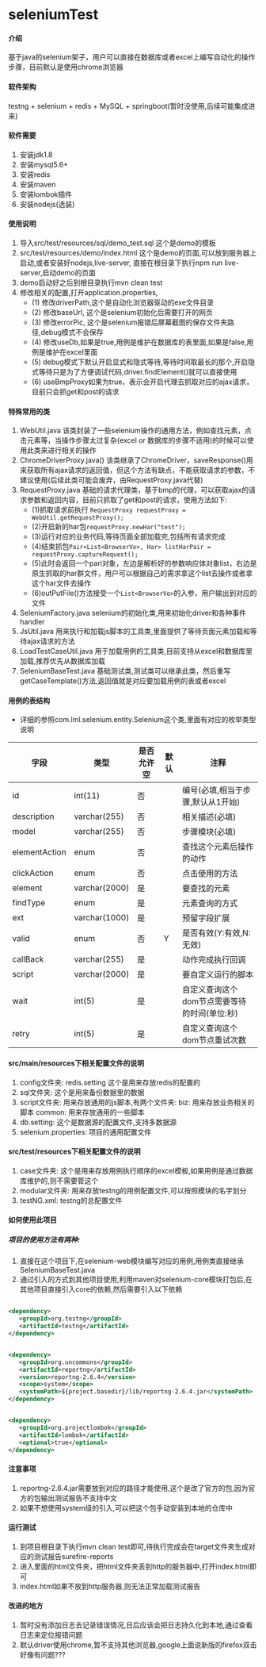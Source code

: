 # seleniumTest

#### 介绍

基于java的selenium架子，用户可以直接在数据库或者excel上编写自动化的操作步骤，目前默认是使用chrome浏览器

#### 软件架构

testng + selenium + redis + MySQL + springboot(暂时没使用,后续可能集成进来)

#### 软件需要

1. 安装jdk1.8
2. 安装mysql5.6+
3. 安装redis
4. 安装maven
5. 安装lombok插件
6. 安装nodejs(选装)

#### 使用说明

1. 导入src/test/resources/sql/demo_test.sql 这个是demo的模板
2. src/test/resources/demo/index.html 这个是demo的页面,可以放到服务器上启动,或者安装好nodejs,live-server, 直接在根目录下执行npm run live-server,启动demo的页面
3. demo启动好之后到根目录执行mvn clean test
4. 修改相关的配置,打开application.properties,
   - (1) 修改driverPath,这个是自动化浏览器驱动的exe文件目录
   - (2) 修改baseUrl, 这个是selenium初始化后需要打开的网页
   - (3) 修改errorPic, 这个是selenium报错后屏幕截图的保存文件夹路径,debug模式不会保存
   - (4) 修改useDb,如果是true,用例是维护在数据库的表里面,如果是false,用例是维护在excel里面
   - (5) debug模式下默认开启显式和隐式等待,等待时间取最长的那个,开启隐式等待只是为了方便调试代码,driver.findElement()就可以直接使用
   - (6) useBmpProxy如果为true，表示会开启代理去抓取对应的ajax请求，目前只会抓get和post的请求

#### 特殊常用的类

1. WebUtil.java 该类封装了一些selenium操作的通用方法，例如查找元素，点击元素等，当操作步骤太过复杂(excel or 数据库的步骤不适用)的时候可以使用此类来进行相关的操作
2. ChromeDriverProxy.java() 该类继承了ChromeDriver，saveResponse()用来获取所有ajax请求的返回值，但这个方法有缺点，不能获取请求的参数，不建议使用(后续此类可能会废弃，由RequestProxy.java代替)
3. RequestProxy.java 基础的请求代理类，基于bmp的代理，可以获取ajax的请求参数和返回内容，目前只抓取了get和post的请求，使用方法如下:
   - (1)抓取请求前执行 ```RequestProxy requestProxy = WebUtil.getRequestProxy();```
   - (2)开启新的har包```requestProxy.newHar("test");```
   - (3)运行对应的业务代码,等待页面全部加载完,包括所有请求完成
   - (4)结束抓包```Pair<List<BrowserVo>, Har> listHarPair = requestProxy.captureRequest();```
   - (5)此时会返回一个pari对象，左边是解析好的参数响应体对象list，右边是原生抓取的har群文件，用户可以根据自己的需求拿这个list去操作或者拿这个har文件去操作
   - (6)outPutFile()方法接受一个```List<BrowserVo>```的入参，用户输出到对应的文件
4. SeleniumFactory.java selenium的初始化类,用来初始化driver和各种事件handler
5. JsUtil.java 用来执行和加载js脚本的工具类,里面提供了等待页面元素加载和等待ajax请求的方法
6. LoadTestCaseUtil.java 用于加载用例的工具类,目前支持从excel和数据库里加载,推荐优先从数据库加载
7. SeleniumBaseTest.java 基础测试类,测试类可以继承此类，然后重写getCaseTemplate()方法,返回值就是对应要加载用例的表或者excel
#### 用例的表结构

- 详细的参照com.lml.selenium.entity.Selenium这个类,里面有对应的枚举类型说明

|字段|类型|是否允许空|默认|注释|
|----    |-------|--- |---|------|
|id    |int(11)     |否 |  | 编号(必填,相当于步骤,默认从1开始)     |
|description |varchar(255) |否 |    |   相关描述(必填)  |
|model |varchar(255)|否   |    |   步骤模块(必填)    |
|elementAction     |enum |否   |    |    查找这个元素后操作的动作     |
|clickAction     |enum |否   |    |    点击使用的方法     |
|element |varchar(2000)     |是   |   |  要查找的元素 |
|findType |enum     |是   |   | 元素查询的方式 |
|ext |varchar(1000)     |是   |   |  预留字段扩展 |
|valid |enum     |否   | Y  |  是否有效(Y:有效,N:无效) |
|callBack |varchar(255)     |是   |   |  动作完成执行回调 |
|script |varchar(2000)     |是   |   |  要自定义运行的脚本 |
|wait |int(5)     |是   |   |  自定义查询这个dom节点需要等待的时间(单位:秒) |
|retry |int(5)     |是   |   |  自定义查询这个dom节点重试次数 |

#### src/main/resources下相关配置文件的说明

1. config文件夹: redis.setting 这个是用来存放redis的配置的
2. sql文件夹: 这个是用来备份数据里的数据
3. script文件夹: 用来存放通用的js脚本,有两个文件夹:
   biz: 用来存放业务相关的脚本 common: 用来存放通用的一些脚本
4. db.setting: 这个是数据源的配置文件,支持多数据源
5. selenium.properties: 项目的通用配置文件

#### src/test/resources下相关配置文件的说明

1. case文件夹: 这个是用来存放用例执行顺序的excel模板,如果用例是通过数据库维护的,则不需要管这个
2. modular文件夹: 用来存放testng的用例配置文件,可以按照模块的名字划分
3. testNG.xml:  testng的总配置文件

#### 如何使用此项目

##### 项目的使用方法有两种:

1. 直接在这个项目下,在selenium-web模块编写对应的用例,用例类直接继承SeleniumBaseTest.java
2. 通过引入的方式到其他项目使用,利用maven对selenium-core模块打包后,在其他项目直接引入core的依赖,然后需要引入以下依赖

```xml

<dependency>
   <groupId>org.testng</groupId>
   <artifactId>testng</artifactId>
</dependency>
````

```xml

<dependency>
   <groupId>org.uncommons</groupId>
   <artifactId>reportng</artifactId>
   <version>reportng-2.6.4</version>
   <scope>system</scope>
   <systemPath>${project.basedir}/lib/reportng-2.6.4.jar</systemPath>
</dependency>
```

```xml

<dependency>
   <groupId>org.projectlombok</groupId>
   <artifactId>lombok</artifactId>
   <optional>true</optional>
</dependency>
```

#### 注意事项

1. reportng-2.6.4.jar需要放到对应的路径才能使用,这个是改了官方的包,因为官方的包输出测试报告不支持中文
2. 如果不想使用system级的引入,可以把这个包手动安装到本地的仓库中

#### 运行测试

1. 到项目根目录下执行mvn clean test即可,待执行完成会在target文件夹生成对应的测试报告surefire-reports
2. 进入里面的html文件夹，把html文件夹丢到http的服务器中,打开index.html即可
3. index.html如果不放到http服务器,则无法正常加载测试报告

#### 改进的地方

1. 暂时没有添加日志去记录错误情况,日后应该会把日志持久化到本地,通过查看日志来定位报错问题
2. 默认driver使用chrome,暂不支持其他浏览器,google上面说新版的firefox双击好像有问题???